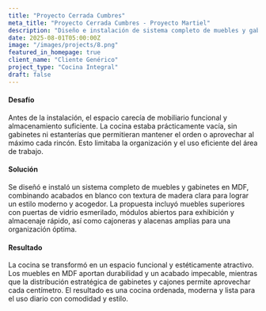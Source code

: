 ```yaml
---
title: "Proyecto Cerrada Cumbres"
meta_title: "Proyecto Cerrada Cumbres - Proyecto Martiel"
description: "Diseño e instalación de sistema completo de muebles y gabinetes en MDF para cocina vacía."
date: 2025-08-01T05:00:00Z
image: "/images/projects/8.png"
featured_in_homepage: true
client_name: "Cliente Genérico"
project_type: "Cocina Integral"
draft: false
---
```


#### Desafío

Antes de la instalación, el espacio carecía de mobiliario funcional y almacenamiento suficiente. La cocina estaba prácticamente vacía, sin gabinetes ni estanterías que permitieran mantener el orden o aprovechar al máximo cada rincón. Esto limitaba la organización y el uso eficiente del área de trabajo.

#### Solución

Se diseñó e instaló un sistema completo de muebles y gabinetes en MDF, combinando acabados en blanco con textura de madera clara para lograr un estilo moderno y acogedor. La propuesta incluyó muebles superiores con puertas de vidrio esmerilado, módulos abiertos para exhibición y almacenaje rápido, así como cajoneras y alacenas amplias para una organización óptima.

#### Resultado

La cocina se transformó en un espacio funcional y estéticamente atractivo. Los muebles en MDF aportan durabilidad y un acabado impecable, mientras que la distribución estratégica de gabinetes y cajones permite aprovechar cada centímetro. El resultado es una cocina ordenada, moderna y lista para el uso diario con comodidad y estilo.
